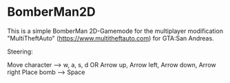 # BomberMan2D
This is a simple BomberMan 2D-Gamemode for the multiplayer modification "MultiTheftAuto" (https://www.multitheftauto.com) for GTA:San Andreas.

Steering:

Move character --> w, a, s, d OR Arrow up, Arrow left, Arrow down, Arrow right
Place bomb     --> Space